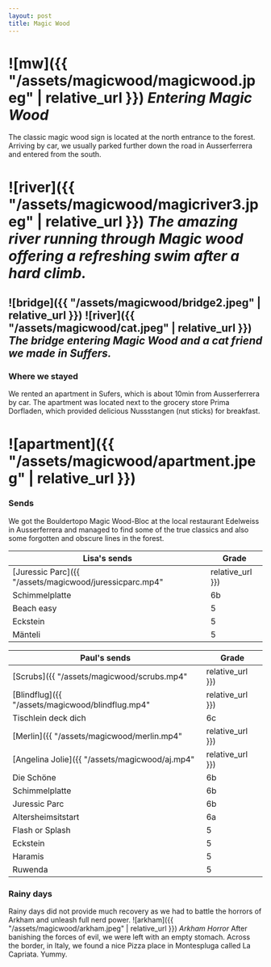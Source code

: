 ```yaml
---
layout: post
title: Magic Wood
---
```


# ![mw]({{ "/assets/magicwood/magicwood.jpeg" | relative_url }}) *Entering Magic Wood*
The classic magic wood sign is located at the north entrance to the forest. Arriving by car, we usually parked further down the road in Ausserferrera and entered from the south.

# ![river]({{ "/assets/magicwood/magicriver3.jpeg" | relative_url }}) *The amazing river running through Magic wood offering a refreshing swim after a hard climb.*

## ![bridge]({{ "/assets/magicwood/bridge2.jpeg" | relative_url }}) ![river]({{ "/assets/magicwood/cat.jpeg" | relative_url }}) *The bridge entering Magic Wood and a cat friend we made in Suffers.*

### Where we stayed
We rented an apartment in Sufers, which is about 10min from Ausserferrera by car. The apartment was located next to the grocery store Prima Dorfladen, which provided delicious Nussstangen (nut sticks) for breakfast.

# ![apartment]({{ "/assets/magicwood/apartment.jpeg" | relative_url }})

### Sends
We got the Bouldertopo Magic Wood-Bloc at the local restaurant Edelweiss in Ausserferrera and managed to find some of the true classics and also some forgotten and obscure lines in the forest.

| Lisa's sends             | Grade |
| ---------------- | ----- |
[Juressic Parc]({{ "/assets/magicwood/juressicparc.mp4" | relative_url }}) | 6b |
Schimmelplatte | 6b |
Beach easy | 5 |
Eckstein | 5 |
Mänteli | 5 |

| Paul's sends             | Grade |
| ---------------- | ----- |
[Scrubs]({{ "/assets/magicwood/scrubs.mp4" | relative_url }}) | 6c+/7a |
[Blindflug]({{ "/assets/magicwood/blindflug.mp4" | relative_url }}) | 6c |
Tischlein deck dich | 6c |
[Merlin]({{ "/assets/magicwood/merlin.mp4" | relative_url }}) | 6b+ |
[Angelina Jolie]({{ "/assets/magicwood/aj.mp4" | relative_url }}) | 6b+ |
Die Schöne | 6b |
Schimmelplatte | 6b |
Juressic Parc | 6b |
Altersheimsitstart | 6a |
Flash or Splash | 5 |
Eckstein | 5 |
Haramis | 5 |
Ruwenda | 5 |


### Rainy days
Rainy days did not provide much recovery as we had to battle the horrors of Arkham and unleash full nerd power.
![arkham]({{ "/assets/magicwood/arkham.jpeg" | relative_url }}) *Arkham Horror*
After banishing the forces of evil, we were left with an empty stomach. Across the border, in Italy, we found a nice Pizza place in Montespluga called La Capriata. Yummy.
